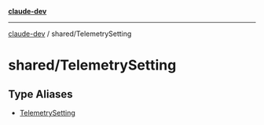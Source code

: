 [**claude-dev**](../../README.md)

***

[claude-dev](../../README.md) / shared/TelemetrySetting

# shared/TelemetrySetting

## Type Aliases

- [TelemetrySetting](type-aliases/TelemetrySetting.md)

